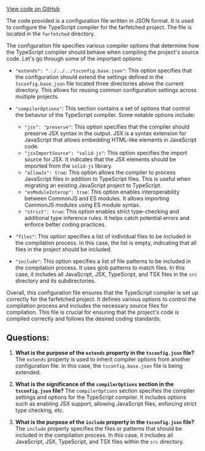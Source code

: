 [View code on GitHub](https://github.com/igorkamyshev/farfetched/apps/showcase/solid-real-world-rick-morty/tsconfig.json)

The code provided is a configuration file written in JSON format. It is used to configure the TypeScript compiler for the farfetched project. The file is located in the `farfetched` directory.

The configuration file specifies various compiler options that determine how the TypeScript compiler should behave when compiling the project's source code. Let's go through some of the important options:

- `"extends": "../../../tsconfig.base.json"`: This option specifies that the configuration should extend the settings defined in the `tsconfig.base.json` file located three directories above the current directory. This allows for reusing common configuration settings across multiple projects.

- `"compilerOptions"`: This section contains a set of options that control the behavior of the TypeScript compiler. Some notable options include:
  - `"jsx": "preserve"`: This option specifies that the compiler should preserve JSX syntax in the output. JSX is a syntax extension for JavaScript that allows embedding HTML-like elements in JavaScript code.
  - `"jsxImportSource": "solid-js"`: This option specifies the import source for JSX. It indicates that the JSX elements should be imported from the `solid-js` library.
  - `"allowJs": true`: This option allows the compiler to process JavaScript files in addition to TypeScript files. This is useful when migrating an existing JavaScript project to TypeScript.
  - `"esModuleInterop": true`: This option enables interoperability between CommonJS and ES modules. It allows importing CommonJS modules using ES module syntax.
  - `"strict": true`: This option enables strict type-checking and additional type inference rules. It helps catch potential errors and enforce better coding practices.

- `"files"`: This option specifies a list of individual files to be included in the compilation process. In this case, the list is empty, indicating that all files in the project should be included.

- `"include"`: This option specifies a list of file patterns to be included in the compilation process. It uses glob patterns to match files. In this case, it includes all JavaScript, JSX, TypeScript, and TSX files in the `src` directory and its subdirectories.

Overall, this configuration file ensures that the TypeScript compiler is set up correctly for the farfetched project. It defines various options to control the compilation process and includes the necessary source files for compilation. This file is crucial for ensuring that the project's code is compiled correctly and follows the desired coding standards.
## Questions: 
 1. **What is the purpose of the `extends` property in the `tsconfig.json` file?**
The `extends` property is used to inherit compiler options from another configuration file. In this case, the `tsconfig.base.json` file is being extended.

2. **What is the significance of the `compilerOptions` section in the `tsconfig.json` file?**
The `compilerOptions` section specifies the compiler settings and options for the TypeScript compiler. It includes options such as enabling JSX support, allowing JavaScript files, enforcing strict type checking, etc.

3. **What is the purpose of the `include` property in the `tsconfig.json` file?**
The `include` property specifies the files or patterns that should be included in the compilation process. In this case, it includes all JavaScript, JSX, TypeScript, and TSX files within the `src` directory.